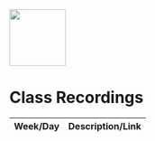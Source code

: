 <img src="https://i.imgur.com/2y0Lyzy.png" height="100">

# Class Recordings

| Week/Day | Description/Link |
|---|---|